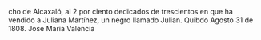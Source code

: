 cho de Alcaxaló, al 2 por ciento dedicados de trescientos en que ha vendido a Juliana Martínez, un negro llamado Julian. Quibdo Agosto 31 de 1808. Jose Maria Valencia